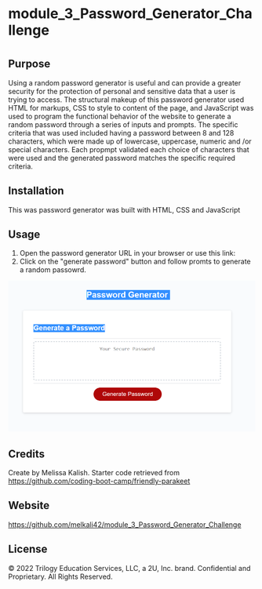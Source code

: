 # module_3_Password_Generator_Challenge
# <Password Generator>

## Purpose

Using a random password generator is useful and can provide a greater security for the protection of personal and sensitive data that a user is trying to access. The structural makeup of this password generator used HTML for markups, CSS to style to content of the page, and JavaScript was used to program the functional behavior of the website to generate a random password through a series of inputs and prompts. The specific criteria that was used included having a password between 8 and 128 characters, which were made up of lowercase, uppercase, numeric and /or special characters. Each propmpt validated each choice of characters that were used and the generated password matches the specific required criteria. 


## Installation

This was password generator was built with HTML, CSS and JavaScript

## Usage

1. Open the password generator URL in your browser or use this link: 
2. Click on the "generate password" button and follow promts to generate a random passowrd. 

![screenshot 1](https://github.com/melkali42/module_3_Password_Generator_Challenge/blob/main/asset%20and%20images/pw%20gen%201.PNG)




## Credits
Create by Melissa Kalish. Starter code retrieved from https://github.com/coding-boot-camp/friendly-parakeet

## Website
https://github.com/melkali42/module_3_Password_Generator_Challenge


## License
© 2022 Trilogy Education Services, LLC, a 2U, Inc. brand. Confidential and Proprietary. All Rights Reserved.